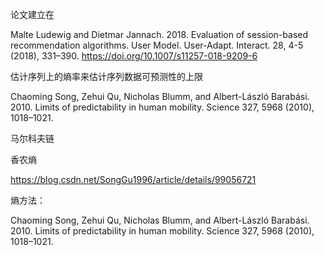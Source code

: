 论文建立在

Malte Ludewig and Dietmar Jannach. 2018. Evaluation of session-based recommendation algorithms. User Model. User-Adapt. Interact. 28, 4-5 (2018), 331–390. 
https://doi.org/10.1007/s11257-018-9209-6 

估计序列上的熵率来估计序列数据可预测性的上限

Chaoming Song, Zehui Qu, Nicholas Blumm, and Albert-László Barabási. 2010. Limits of predictability in human mobility. Science 327, 5968 (2010), 1018–1021. 

马尔科夫链

香农熵

https://blog.csdn.net/SongGu1996/article/details/99056721

熵方法：

Chaoming Song, Zehui Qu, Nicholas Blumm, and Albert-László Barabási. 2010. Limits of predictability in human mobility. Science 327, 5968 (2010), 1018–1021.

